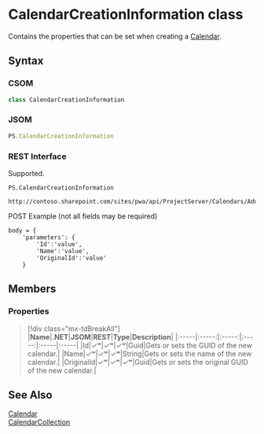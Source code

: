 [comment]: # (Name:CalendarCreationInformation)
[comment]: # (Name:Microsoft.ProjectServer.CalendarCreationInformation)
[comment]: # (Type:class)
[comment]: # (Status:Verified)

# <a name="name"></a>CalendarCreationInformation class

<a name="description"></a>Contains the properties that can be set when creating a [Calendar](Calendar.md).

## <a name="syntax"></a>Syntax

### CSOM

```cs
class CalendarCreationInformation 
```
### JSOM

```javascript
PS.CalendarCreationInformation
```
### REST Interface

Supported.

```
PS.CalendarCreationInformation

http://contoso.sharepoint.com/sites/pwa/api/ProjectServer/Calendars/Add
```
POST Example (not all fields may be required)
```
body = {
	'parameters': {
		'Id':'value', 
		'Name':'value', 
		'OriginalId':'value'		
	}
```

## <a name="members"></a>Members

### <a name="properties"></a>Properties
> [!div class="mx-tdBreakAll"]
|**Name**|**.NET**|**JSOM**|**REST**|**Type**|**Description**|
|:-----|:-----:|:-----:|:-----:|:-----|:-----|
|<a name="Id"></a>Id|&#x2713;&#x02B7;|&#x2713;&#x02B7;|&#x2713;&#x02B7;|Guid|Gets or sets the GUID of the new calendar.|
|<a name="Name"></a>Name|&#x2713;&#x02B7;|&#x2713;&#x02B7;|&#x2713;&#x02B7;|String|Gets or sets the name of the new calendar.|
|<a name="OriginalId"></a>OriginalId|&#x2713;&#x02B7;|&#x2713;&#x02B7;|&#x2713;&#x02B7;|Guid|Gets or sets the original GUID of the new calendar.|

## <a name="seeAlso"></a>See Also

[Calendar](Calendar.md)<br/>
[CalendarCollection](CalendarCollection.md)<br/>
